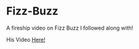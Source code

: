 # Fizz-Buzz

A fireship video on Fizz Buzz I followed along with!

His Video [Here!](https://www.youtube.com/watch?v=1t1_a1BZ04o)
